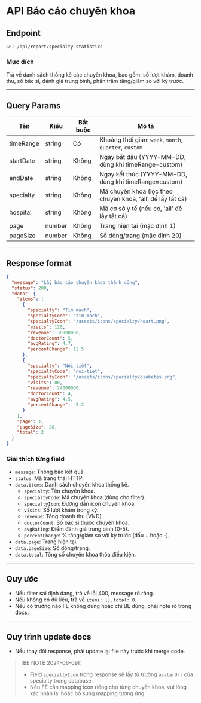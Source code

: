 # API Báo cáo chuyên khoa

## Endpoint

`GET /api/report/specialty-statistics`

### Mục đích

Trả về danh sách thống kê các chuyên khoa, bao gồm: số lượt khám, doanh thu, số bác sĩ, đánh giá trung bình, phần trăm tăng/giảm so với kỳ trước.

---

## Query Params

| Tên       | Kiểu   | Bắt buộc | Mô tả                                                      |
| --------- | ------ | -------- | ---------------------------------------------------------- |
| timeRange | string | Có       | Khoảng thời gian: `week`, `month`, `quarter`, `custom`     |
| startDate | string | Không    | Ngày bắt đầu (YYYY-MM-DD, dùng khi timeRange=custom)       |
| endDate   | string | Không    | Ngày kết thúc (YYYY-MM-DD, dùng khi timeRange=custom)      |
| specialty | string | Không    | Mã chuyên khoa (lọc theo chuyên khoa, 'all' để lấy tất cả) |
| hospital  | string | Không    | Mã cơ sở y tế (nếu có, 'all' để lấy tất cả)                |
| page      | number | Không    | Trang hiện tại (mặc định 1)                                |
| pageSize  | number | Không    | Số dòng/trang (mặc định 20)                                |

---

## Response format

```json
{
  "message": "Lấy báo cáo chuyên khoa thành công",
  "status": 200,
  "data": {
    "items": [
      {
        "specialty": "Tim mạch",
        "specialtyCode": "tim-mach",
        "specialtyIcon": "/assets/icons/specialty/heart.png",
        "visits": 120,
        "revenue": 36000000,
        "doctorCount": 5,
        "avgRating": 4.7,
        "percentChange": 12.5
      },
      {
        "specialty": "Nội tiết",
        "specialtyCode": "noi-tiet",
        "specialtyIcon": "/assets/icons/specialty/diabetes.png",
        "visits": 80,
        "revenue": 24000000,
        "doctorCount": 4,
        "avgRating": 4.5,
        "percentChange": -5.2
      }
    ],
    "page": 1,
    "pageSize": 20,
    "total": 2
  }
}
```

### Giải thích từng field

- `message`: Thông báo kết quả.
- `status`: Mã trạng thái HTTP.
- `data.items`: Danh sách chuyên khoa thống kê.
  - `specialty`: Tên chuyên khoa.
  - `specialtyCode`: Mã chuyên khoa (dùng cho filter).
  - `specialtyIcon`: Đường dẫn icon chuyên khoa.
  - `visits`: Số lượt khám trong kỳ.
  - `revenue`: Tổng doanh thu (VNĐ).
  - `doctorCount`: Số bác sĩ thuộc chuyên khoa.
  - `avgRating`: Điểm đánh giá trung bình (0-5).
  - `percentChange`: % tăng/giảm so với kỳ trước (dấu + hoặc -).
- `data.page`: Trang hiện tại.
- `data.pageSize`: Số dòng/trang.
- `data.total`: Tổng số chuyên khoa thỏa điều kiện.

---

## Quy ước

- Nếu filter sai định dạng, trả về lỗi 400, message rõ ràng.
- Nếu không có dữ liệu, trả về `items: []`, `total: 0`.
- Nếu có trường nào FE không dùng hoặc chỉ BE dùng, phải note rõ trong docs.

---

## Quy trình update docs

- Nếu thay đổi response, phải update lại file này trước khi merge code.

> [BE NOTE 2024-06-09]:
>
> - Field `specialtyIcon` trong response sẽ lấy từ trường `avatarUrl` của specialty trong database.
> - Nếu FE cần mapping icon riêng cho từng chuyên khoa, vui lòng xác nhận lại hoặc bổ sung mapping tương ứng.
